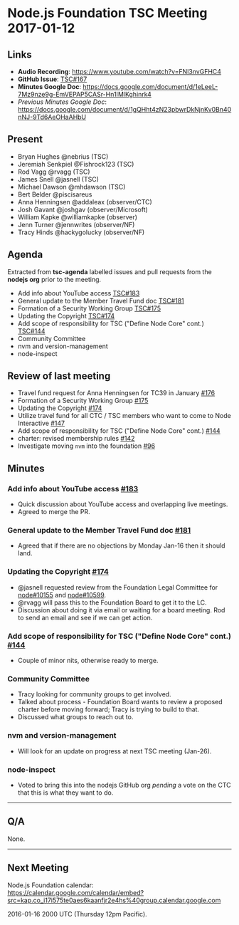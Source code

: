 # Node.js Foundation TSC Meeting 2017-01-12

## Links

* **Audio Recording**: <https://www.youtube.com/watch?v=FNl3nvGFHC4>
* **GitHub Issue**: [TSC#167](https://github.com/nodejs/TSC/issues/194)
* **Minutes Google Doc**:
  <https://docs.google.com/document/d/1eLeeL-7Mz9nze9g-EmVEPAP5CASr-Hn1IMlKghinrk4>
* _Previous Minutes Google Doc_:
  <https://docs.google.com/document/d/1gQHht4zN23pbwrDkNjnKv0Bn40nNJ-9Td6AeOHaAHbU>


## Present

* Bryan Hughes @nebrius (TSC)
* Jeremiah Senkpiel @Fishrock123 (TSC)
* Rod Vagg @rvagg (TSC)
* James Snell @jasnell (TSC)
* Michael Dawson @mhdawson (TSC)
* Bert Belder @piscisareus
* Anna Henningsen @addaleax (observer/CTC)
* Josh Gavant @joshgav (observer/Microsoft)
* William Kapke @williamkapke (observer)
* Jenn Turner @jennwrites (observer/NF)
* Tracy Hinds @hackygolucky (observer/NF)


## Agenda

Extracted from **tsc-agenda** labelled issues and pull requests from the
**nodejs org** prior to the meeting.

* Add info about YouTube access
  [TSC#183](https://github.com/nodejs/TSC/pull/183)
* General update to the Member Travel Fund doc
  [TSC#181](https://github.com/nodejs/TSC/pull/181)
* Formation of a Security Working Group
  [TSC#175](https://github.com/nodejs/TSC/issues/175)
* Updating the Copyright [TSC#174](https://github.com/nodejs/TSC/issues/174)
* Add scope of responsibility for TSC ("Define Node Core" cont.)
  [TSC#144](https://github.com/nodejs/TSC/pull/144)
* Community Committee
* nvm and version-management
* node-inspect

## Review of last meeting

* Travel fund request for Anna Henningsen for TC39 in January
  [#176](https://github.com/nodejs/TSC/issues/176)
* Formation of a Security Working Group
  [#175](https://github.com/nodejs/TSC/issues/175)
* Updating the Copyright [#174](https://github.com/nodejs/TSC/issues/174)
* Utilize travel fund for all CTC / TSC members who want to come to Node
  Interactive [#147](https://github.com/nodejs/TSC/issues/147)
* Add scope of responsibility for TSC ("Define Node Core" cont.)
  [#144](https://github.com/nodejs/TSC/pull/144)
* charter: revised membership rules
  [#142](https://github.com/nodejs/TSC/pull/142)
* Investigate moving `nvm` into the foundation
  [#96](https://github.com/nodejs/TSC/issues/96)

## Minutes

### Add info about YouTube access [#183](https://github.com/nodejs/TSC/pull/183)

* Quick discussion about YouTube access and overlapping live meetings.
* Agreed to merge the PR.

### General update to the Member Travel Fund doc [#181](https://github.com/nodejs/TSC/pull/181)

* Agreed that if there are no objections by Monday Jan-16 then it should land.

### Updating the Copyright [#174](https://github.com/nodejs/TSC/issues/174)

* @jasnell requested review from the Foundation Legal Committee for
  [node#10155](https://github.com/nodejs/node/pull/10155) and
  [node#10599](https://github.com/nodejs/node/pull/10599).
* @rvagg will pass this to the Foundation Board to get it to the LC.
* Discussion about doing it via email or waiting for a board meeting. Rod to
  send an email and see if we can get action.

### Add scope of responsibility for TSC ("Define Node Core" cont.) [#144](https://github.com/nodejs/TSC/pull/144)

* Couple of minor nits, otherwise ready to merge.

### Community Committee

* Tracy looking for community groups to get involved.
* Talked about process - Foundation Board wants to review a proposed charter
  before moving forward; Tracy is trying to build to that.
* Discussed what groups to reach out to.

### nvm and version-management

* Will look for an update on progress at next TSC meeting (Jan-26).

### node-inspect

* Voted to bring this into the nodejs GitHub org _pending_ a vote on the CTC
  that this is what they want to do.

---

## Q/A

None.

---
## Next Meeting

Node.js Foundation calendar:
<https://calendar.google.com/calendar/embed?src=kap.co_i17i575te0aes6kaanfjr2e4hs%40group.calendar.google.com>

2016-01-16 2000 UTC (Thursday 12pm Pacific).
